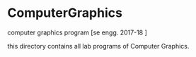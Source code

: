 # ComputerGraphics
computer graphics program [se engg. 2017-18 ]

this directory contains all lab programs of Computer Graphics.
